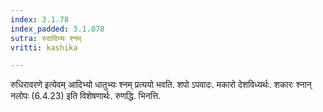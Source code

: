 ```yaml
---
index: 3.1.78
index_padded: 3.1.078
sutra: रुदादिभ्यः श्नम्
vritti: kashika

---
```

रुधिरावरणे इत्येवम् आदिभ्यो धातुभ्यः श्नम् प्रत्ययो भवति. शपो ऽपवादः. मकारो देशविध्यर्थः. शकारः श्नान् नलोपः (6.4.23) इति विशेषणार्थः. रुणद्धि. भिनत्ति.